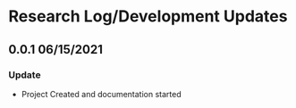 # Research Log/Development Updates

## 0.0.1 06/15/2021

### Update

* Project Created and documentation started



